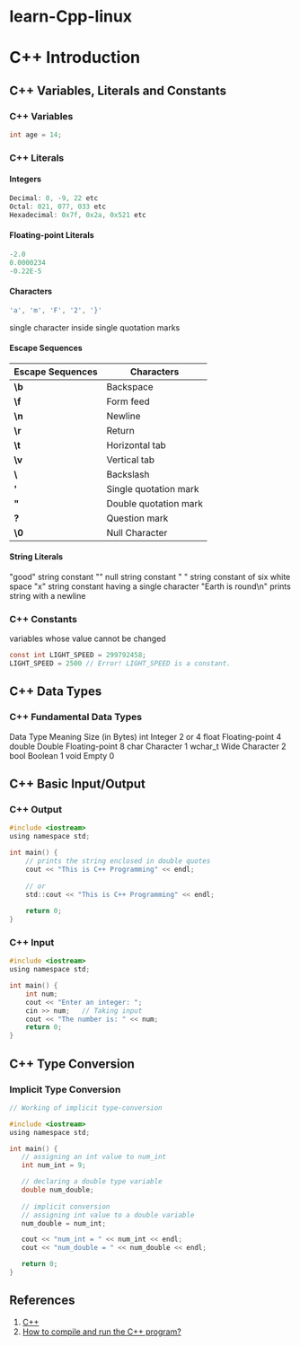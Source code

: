 # learn-Cpp-linux

# C++ Introduction
## C++ Variables, Literals and Constants
### C++ Variables
```c
int age = 14;
```
### C++ Literals
#### Integers
```c
Decimal: 0, -9, 22 etc
Octal: 021, 077, 033 etc
Hexadecimal: 0x7f, 0x2a, 0x521 etc
```
#### Floating-point Literals
```c
-2.0
0.0000234
-0.22E-5
```
#### Characters
```c
'a', 'm', 'F', '2', '}'
```
single character inside single quotation marks
#### Escape Sequences
Escape Sequences | Characters
------- | -------
**\b** | Backspace
**\f** | Form feed
**\n** | Newline
**\r** | Return
**\t** | Horizontal tab
**\v** | Vertical tab
**\\** | Backslash
**\'** | Single quotation mark
**\"** | Double quotation mark
**\?** | Question mark
**\0** | Null Character
#### String Literals
"good"	string constant
""	null string constant
" "	string constant of six white space
"x"	string constant having a single character
"Earth is round\n"	prints string with a newline
### C++ Constants
variables whose value cannot be changed
```c
const int LIGHT_SPEED = 299792458;
LIGHT_SPEED = 2500 // Error! LIGHT_SPEED is a constant.
```

## C++ Data Types
### C++ Fundamental Data Types
Data Type	Meaning	Size (in Bytes)
int	Integer	2 or 4
float	Floating-point	4
double	Double Floating-point	8
char	Character	1
wchar_t	Wide Character	2
bool	Boolean	1
void	Empty	0

## C++ Basic Input/Output
### C++ Output
```c
#include <iostream>
using namespace std;

int main() {
	// prints the string enclosed in double quotes
	cout << "This is C++ Programming" << endl;
	
	// or
	std::cout << "This is C++ Programming" << endl;
	
	return 0;
}
```

### C++ Input
```c
#include <iostream>
using namespace std;

int main() {
    int num;
    cout << "Enter an integer: ";
    cin >> num;   // Taking input
    cout << "The number is: " << num;
    return 0;
}
```

## C++ Type Conversion
### Implicit Type Conversion

```c
// Working of implicit type-conversion

#include <iostream>
using namespace std;

int main() {
   // assigning an int value to num_int
   int num_int = 9;

   // declaring a double type variable
   double num_double;
 
   // implicit conversion
   // assigning int value to a double variable
   num_double = num_int;

   cout << "num_int = " << num_int << endl;
   cout << "num_double = " << num_double << endl;

   return 0;
}
```

## References
1. [C++](https://www.programiz.com/cpp-programming/)
2. [How to compile and run the C++ program?](https://www.tutorialspoint.com/How-to-compile-and-run-the-Cplusplus-program)
